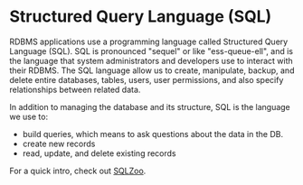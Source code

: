 # Structured Query Language (SQL)

RDBMS applications use a programming language called Structured Query Language (SQL). SQL is pronounced "sequel" or like "ess-queue-ell", and is the language that system administrators and developers use to interact with their RDBMS. The SQL language allow us to create, manipulate, backup, and delete entire databases, tables, users, user permissions, and also specify relationships between related data.

In addition to managing the database and its structure, SQL is the language we use to:

- build queries, which means to ask questions about the data in the DB.
- create new records
- read, update, and delete existing records

For a quick intro, check out [SQLZoo](http://sqlzoo.net/wiki/Main_Page).
